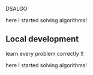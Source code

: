 DSALGO


here I started solving algorithms!

## Local development
learn every problem correctly !!

here I started solving algorithms!
